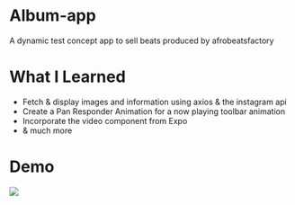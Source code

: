 # Album-app
A dynamic test concept app to sell beats produced by afrobeatsfactory

# What I Learned

* Fetch & display images and information using axios & the instagram api
* Create a Pan Responder Animation for a now playing toolbar animation
* Incorporate the video component from Expo
* & much more

# Demo
![](https://media.giphy.com/media/YQLrYuUZA3z5RARrnD/giphy.gif)


